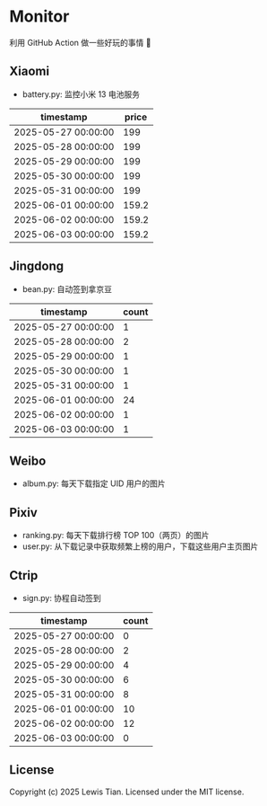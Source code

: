 # Monitor

利用 GitHub Action 做一些好玩的事情 🤣

## Xiaomi

- battery.py: 监控小米 13 电池服务

<!-- xiaomi13battery-start -->

| timestamp | price |
| --- | --- |
| 2025-05-27 00:00:00 | 199 |
| 2025-05-28 00:00:00 | 199 |
| 2025-05-29 00:00:00 | 199 |
| 2025-05-30 00:00:00 | 199 |
| 2025-05-31 00:00:00 | 199 |
| 2025-06-01 00:00:00 | 159.2 |
| 2025-06-02 00:00:00 | 159.2 |
| 2025-06-03 00:00:00 | 159.2 |

<!-- xiaomi13battery-end -->

## Jingdong

- bean.py: 自动签到拿京豆

<!-- jingdongbean-start -->

| timestamp | count |
| --- | --- |
| 2025-05-27 00:00:00 | 1 |
| 2025-05-28 00:00:00 | 2 |
| 2025-05-29 00:00:00 | 1 |
| 2025-05-30 00:00:00 | 1 |
| 2025-05-31 00:00:00 | 1 |
| 2025-06-01 00:00:00 | 24 |
| 2025-06-02 00:00:00 | 1 |
| 2025-06-03 00:00:00 | 1 |

<!-- jingdongbean-end -->

## Weibo

- album.py: 每天下载指定 UID 用户的图片

## Pixiv

- ranking.py: 每天下载排行榜 TOP 100（两页）的图片
- user.py: 从下载记录中获取频繁上榜的用户，下载这些用户主页图片

## Ctrip

- sign.py: 协程自动签到

<!-- ctrip_sign-start -->

| timestamp | count |
| --- | --- |
| 2025-05-27 00:00:00 | 0 |
| 2025-05-28 00:00:00 | 2 |
| 2025-05-29 00:00:00 | 4 |
| 2025-05-30 00:00:00 | 6 |
| 2025-05-31 00:00:00 | 8 |
| 2025-06-01 00:00:00 | 10 |
| 2025-06-02 00:00:00 | 12 |
| 2025-06-03 00:00:00 | 0 |

<!-- ctrip_sign-end -->

## License

Copyright (c) 2025 Lewis Tian. Licensed under the MIT license.

